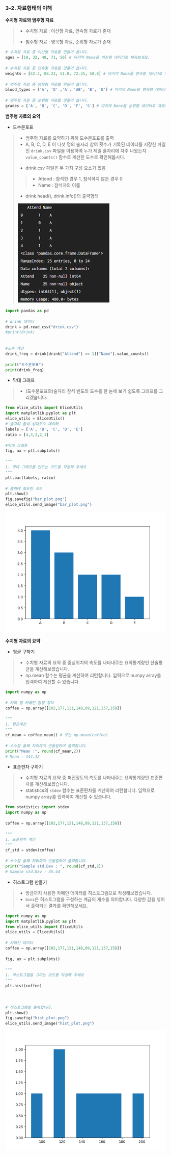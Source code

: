 

### 3-2. 자료형태의 이해



**수치형 자료와 범주형 자료**

> - 수치형 자료 : 이산형 자료, 연속형 자료가 존재
>
> - 범주형 자료 : 명목형 자료, 순위형 자료가 존재

```python
# 수치형 자료 중 이산형 자료를 만들어 봅니다.
ages = [10, 32, 48, 71, 50] # 마지막 None을 이산형 데이터로 채워보세요.

# 수치형 자료 중 연속형 자료를 만들어 봅니다.
weights = [42.3, 88.23, 51.0, 72.35, 58.8] # 마지막 None을 연속형 데이터로 채워보세요.

# 범주형 자료 중 명목형 자료를 만들어 봅니다.
blood_types = ['A', 'O' ,'A', 'AB', 'B', 'O'] # 마지막 None을 명목형 데이터로 채워보세요.

# 범주형 자료 중 순위형 자료를 만들어 봅니다.
grades = ['A', 'B', 'C', 'D', 'F', 'S'] # 마지막 None을 순위형 데이터로 채워보세요.
```



**범주형 자료의 요약**

- 도수분포표 

> * 범주형 자료를 요약하기 위해 도수분포표를 출력
> * A, B, C, D, E 이 다섯 명의 술자리 참여 횟수가 기록된 데이터를 저장한 파일인 `drink.csv` 파일을 이용하여 누가 제일 술자리에 자주 나왔는지 `value_counts()` 함수로 계산한 도수로 확인해봅시다.
>
> - drink.csv 파일은 두 가지 구성 요소가 있음
>
> > * Attend : 참석한 경우 1, 참석하지 않은 경우 0
> > * Name : 참석자의 이름
>
> - drink.head(), drink.info()의 출력형태
>
> ![drink_csv](.\drink_csv.png)

```python
import pandas as pd 

# drink 데이터
drink = pd.read_csv("drink.csv")
#print(drink)


#도수 계산
drink_freq = drink[drink["Attend"] == 1]["Name"].value_counts()

print("도수분포표")
print(drink_freq)

```

- 막대 그래프 

> * (도수분포표의)술자리 참석 빈도의 도수를 한 눈에 보기 쉽도록 그래프를 그리겠습니다. 

```python
from elice_utils import EliceUtils
import matplotlib.pyplot as plt
elice_utils = EliceUtils()    
# 술자리 참석 상대도수 데이터 
labels = ['A', 'B', 'C', 'D', 'E']
ratio = [4,3,2,2,1]
    
#막대 그래프
fig, ax = plt.subplots()

"""
1. 막대 그래프를 만드는 코드를 작성해 주세요
"""
plt.bar(labels, ratio)

# 출력에 필요한 코드
plt.show()
fig.savefig("bar_plot.png")
elice_utils.send_image("bar_plot.png")
```

![barchar](.\barchar.png)



**수치형 자료의 요약**

- 평균 구하기

> - 수치형 자료의 요약 중 중심위치의 측도를 나타내주는 요약통계량인 산술평균을 계산해보겠습니다.
> - np.mean 함수는 평균을 계산하여 리턴합니다. 입력으로 numpy array를 입력하여 계산할 수 있습니다.

```python
import numpy as np

# 카페 별 카페인 함량 정보
coffee = np.array([202,177,121,148,89,121,137,158])

"""
1. 평균계산
"""
cf_mean = coffee.mean() # 또는 np.mean(coffee)

# 소수점 둘째 자리까지 반올림하여 출력합니다. 
print("Mean :", round(cf_mean,2))
# Mean : 144.12
```

- 표준편차 구하기 

> * 수치형 자료의 요약 중 퍼진정도의 측도를 나타내주는 요약통계량인 표준편차를 계산해보겠습니다.
> * statistics의 `stdev` 함수는 표준편차를 계산하여 리턴합니다. 입력으로 numpy array를 입력하여 계산할 수 있습니다.

```python
from statistics import stdev
import numpy as np

coffee = np.array([202,177,121,148,89,121,137,158])

"""
1. 표준편차 계산
"""
cf_std = stdev(coffee)

# 소수점 둘째 자리까지 반올림하여 출력합니다. 
print("Sample std.Dev : ", round(cf_std,2))
# Sample std.Dev : 35.44
```

- 히스토그램 만들기

> * 방금까지 사용한 카페인 데이터를 히스토그램으로 작성해보겠습니다. 
> * `bins`은 히스토그램을 구성하는 계급의 개수를 의미합니다. 다양한 값을 넣어서 출력되는 결과를 확인해보세요.

```python
import numpy as np
import matplotlib.pyplot as plt
from elice_utils import EliceUtils 
elice_utils = EliceUtils()

# 카페인 데이터
coffee = np.array([202,177,121,148,89,121,137,158])

fig, ax = plt.subplots()

"""
1. 히스토그램을 그리는 코드를 작성해 주세요
"""
plt.hist(coffee)



# 히스토그램을 출력합니다.
plt.show()
fig.savefig("hist_plot.png")
elice_utils.send_image("hist_plot.png")
```

![histogram](.\histogram.png)
